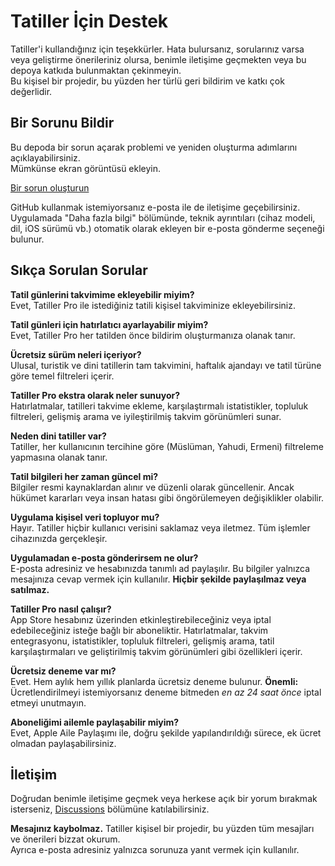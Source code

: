 # Tatiller İçin Destek  
  
Tatiller'i kullandığınız için teşekkürler. Hata bulursanız, sorularınız varsa veya geliştirme önerileriniz olursa, benimle iletişime geçmekten veya bu depoya katkıda bulunmaktan çekinmeyin.  
Bu kişisel bir projedir, bu yüzden her türlü geri bildirim ve katkı çok değerlidir.  
  
## Bir Sorunu Bildir  
  
Bu depoda bir sorun açarak problemi ve yeniden oluşturma adımlarını açıklayabilirsiniz.  
Mümkünse ekran görüntüsü ekleyin.  
  
[Bir sorun oluşturun](https://github.com/lucasditomase/feriados/issues/new?title=Problem%20with%20Tatiller%20App&body=Describe%20the%20issue%20you%E2%80%99re%20experiencing%20below%3A%0A%0A-%20Device%3A%20%0A-%20iOS%20version%3A%20%0A-%20App%20version%3A%20%0A-%20Steps%20to%20reproduce%3A%0A%0A(Optional)%20Attach%20a%20screenshot%20or%20recording%20if%20you%20can.)  
  
GitHub kullanmak istemiyorsanız e-posta ile de iletişime geçebilirsiniz.  
Uygulamada "Daha fazla bilgi" bölümünde, teknik ayrıntıları (cihaz modeli, dil, iOS sürümü vb.) otomatik olarak ekleyen bir e-posta gönderme seçeneği bulunur.  
  
## Sıkça Sorulan Sorular  
  
**Tatil günlerini takvimime ekleyebilir miyim?**  
Evet, Tatiller Pro ile istediğiniz tatili kişisel takviminize ekleyebilirsiniz.  
  
**Tatil günleri için hatırlatıcı ayarlayabilir miyim?**  
Evet, Tatiller Pro her tatilden önce bildirim oluşturmanıza olanak tanır.  
  
**Ücretsiz sürüm neleri içeriyor?**  
Ulusal, turistik ve dini tatillerin tam takvimini, haftalık ajandayı ve tatil türüne göre temel filtreleri içerir.  
  
**Tatiller Pro ekstra olarak neler sunuyor?**  
Hatırlatmalar, tatilleri takvime ekleme, karşılaştırmalı istatistikler, topluluk filtreleri, gelişmiş arama ve iyileştirilmiş takvim görünümleri sunar.  
  
**Neden dini tatiller var?**  
Tatiller, her kullanıcının tercihine göre (Müslüman, Yahudi, Ermeni) filtreleme yapmasına olanak tanır.  
  
**Tatil bilgileri her zaman güncel mi?**  
Bilgiler resmi kaynaklardan alınır ve düzenli olarak güncellenir. Ancak hükümet kararları veya insan hatası gibi öngörülemeyen değişiklikler olabilir.  
  
**Uygulama kişisel veri topluyor mu?**  
Hayır. Tatiller hiçbir kullanıcı verisini saklamaz veya iletmez. Tüm işlemler cihazınızda gerçekleşir.  
  
**Uygulamadan e-posta gönderirsem ne olur?**  
E-posta adresiniz ve hesabınızda tanımlı ad paylaşılır. Bu bilgiler yalnızca mesajınıza cevap vermek için kullanılır. **Hiçbir şekilde paylaşılmaz veya satılmaz.**  
  
**Tatiller Pro nasıl çalışır?**  
App Store hesabınız üzerinden etkinleştirebileceğiniz veya iptal edebileceğiniz isteğe bağlı bir aboneliktir. Hatırlatmalar, takvim entegrasyonu, istatistikler, topluluk filtreleri, gelişmiş arama, tatil karşılaştırmaları ve geliştirilmiş takvim görünümleri gibi özellikleri içerir.  
  
**Ücretsiz deneme var mı?**  
Evet. Hem aylık hem yıllık planlarda ücretsiz deneme bulunur. **Önemli:** Ücretlendirilmeyi istemiyorsanız deneme bitmeden *en az 24 saat önce* iptal etmeyi unutmayın.  
  
**Aboneliğimi ailemle paylaşabilir miyim?**  
Evet, Apple Aile Paylaşımı ile, doğru şekilde yapılandırıldığı sürece, ek ücret olmadan paylaşabilirsiniz.  
  
## İletişim  
  
Doğrudan benimle iletişime geçmek veya herkese açık bir yorum bırakmak isterseniz, [Discussions](https://github.com/lucasditomase/feriados/discussions) bölümüne katılabilirsiniz.  
  
**Mesajınız kaybolmaz.** Tatiller kişisel bir projedir, bu yüzden tüm mesajları ve önerileri bizzat okurum.  
Ayrıca e-posta adresiniz yalnızca sorunuza yanıt vermek için kullanılır.  
